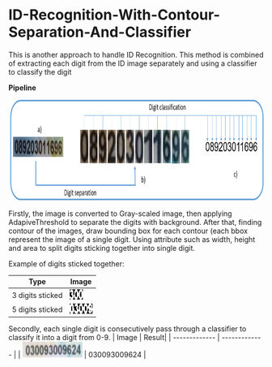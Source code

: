 # ID-Recognition-With-Contour-Separation-And-Classifier
This is another approach to handle ID Recognition. This method is combined of extracting each digit from the ID image separately and using a classifier to classify the digit

**Pipeline**

<img src="https://github.com/nguyenhaphan1/ID-Recognition-With-Contour-Separation-And-Classifier/blob/main/pipeline.png" alt="mjsynth" width="800" height="200">

Firstly, the image is converted to Gray-scaled image, then applying AdapiveThreshold to separate the digits with background. After that, finding contour of the images, draw bounding box for each contour (each bbox represent the image of a single digit. Using attribute such as width, height and area to split digits sticking together into single digit.

Example of digits sticked together:

| Type  | Image |
| ------------- | ------------- |
| 3 digits sticked  | <img src="https://github.com/nguyenhaphan1/ID-Recognition-With-Contour-Separation-And-Classifier/blob/main/images/3stickimage.png" alt="mjsynth" width="26" height="20">  |
| 5 digits sticked  | <img src="https://github.com/nguyenhaphan1/ID-Recognition-With-Contour-Separation-And-Classifier/blob/main/images/5stickimage.png" alt="mjsynth" width="45" height="20">  |

Secondly, each single digit is consecutively pass through a classifier to classify it into a digit from 0-9.
| Image | Result|
| ------------- | ------------- |
| <img src="https://github.com/nguyenhaphan1/ID-Recognition-With-Contour-Separation-And-Classifier/blob/main/images/id_15.jpg" alt="mjsynth" width="118" height="31"> | 030093009624 |
